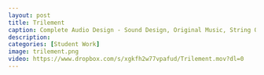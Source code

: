 ```yaml
---
layout: post
title: Trilement
caption: Complete Audio Design - Sound Design, Original Music, String Quartet Composition, VO and Implementation by Jason Martinez, Aryien Shapiro, Sam Bussard
description: 
categories: [Student Work]
image: trilement.png
video: https://www.dropbox.com/s/xgkfh2w77vpafud/Trilement.mov?dl=0
---
```


